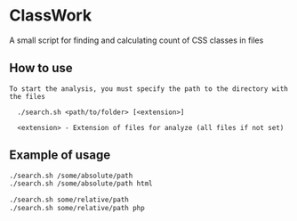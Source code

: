 # ClassWork

A small script for finding and calculating count of CSS classes in files

## How to use

    To start the analysis, you must specify the path to the directory with the files
    
      ./search.sh <path/to/folder> [<extension>]
    
      <extension> - Extension of files for analyze (all files if not set)

## Example of usage

```bash
./search.sh /some/absolute/path
./search.sh /some/absolute/path html

./search.sh some/relative/path
./search.sh some/relative/path php
```
